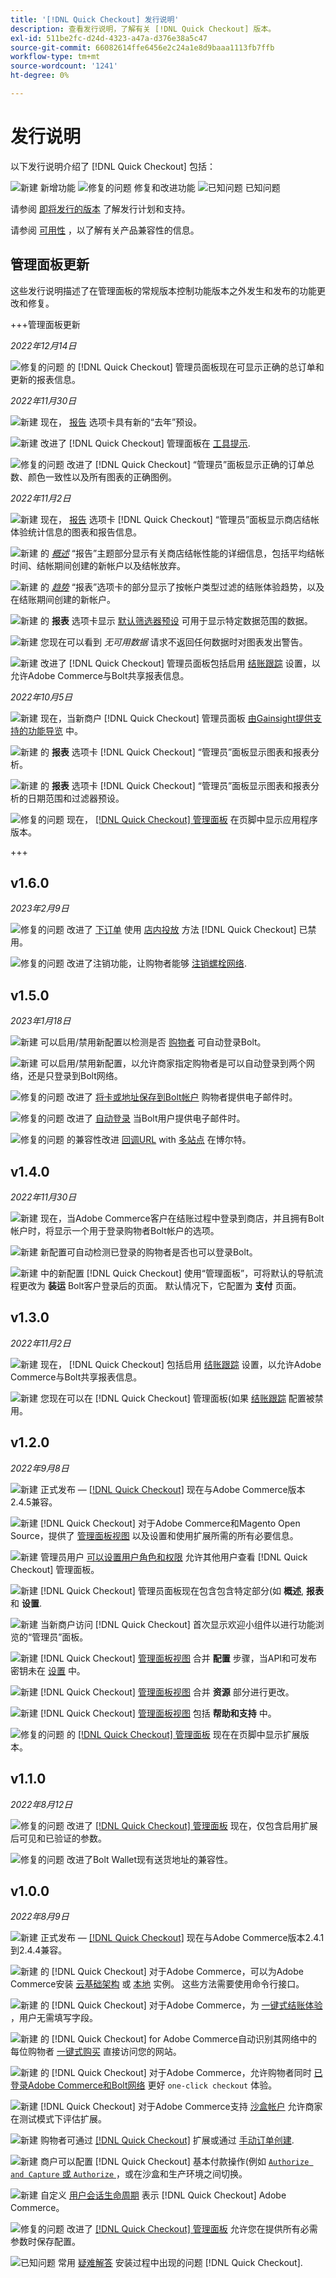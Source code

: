 ```yaml
---
title: '[!DNL Quick Checkout] 发行说明'
description: 查看发行说明，了解有关 [!DNL Quick Checkout] 版本。
exl-id: 511be2fc-d24d-4323-a47a-d376e38a5c47
source-git-commit: 66082614ffe6456e2c24a1e8d9baaa1113fb7ffb
workflow-type: tm+mt
source-wordcount: '1241'
ht-degree: 0%

---
```


# 发行说明

以下发行说明介绍了 [!DNL Quick Checkout] 包括：

![新建](../assets/new.svg) 新增功能
![修复的问题](../assets/fix.svg) 修复和改进功能
![已知问题](../assets/bug.svg) 已知问题

请参阅 [即将发行的版本](https://devdocs.magento.com/release/) 了解发行计划和支持。

请参阅 [可用性](https://devdocs.magento.com/release/availability.html) ，以了解有关产品兼容性的信息。

## 管理面板更新

这些发行说明描述了在管理面板的常规版本控制功能版本之外发生和发布的功能更改和修复。

+++管理面板更新

_2022年12月14日_

![修复的问题](../assets/fix.svg)<!-- Issue BOLT-524 --> 的 [!DNL Quick Checkout] 管理员面板现在可显示正确的总订单和更新的报表信息。

_2022年11月30日_

![新建](../assets/new.svg)<!-- Issue BOLT-502 --> 现在， [报告](https://experienceleague.adobe.com/docs/commerce-merchant-services/quick-checkout/getting-started/quick-checkout-reporting/reports.html) 选项卡具有新的“去年”预设。

![新建](../assets/new.svg)<!-- Issue BOLT-471 --> 改进了 [!DNL Quick Checkout] 管理面板在 [工具提示](https://experienceleague.adobe.com/docs/commerce-merchant-services/quick-checkout/getting-started/quick-checkout-reporting/reports.html).

![修复的问题](../assets/fix.svg)<!-- Issue BOLT-514 --> 改进了 [!DNL Quick Checkout] “管理员”面板显示正确的订单总数、颜色一致性以及所有图表的正确图例。

_2022年11月2日_

![新建](../assets/new.svg)<!-- Issue BOLT-293 --> 现在， [报告](https://experienceleague.adobe.com/docs/commerce-merchant-services/quick-checkout/getting-started/quick-checkout-reporting/reports.html) 选项卡 [!DNL Quick Checkout] “管理员”面板显示商店结帐体验统计信息的图表和报告信息。

![新建](../assets/new.svg)<!-- Issue BOLT-422 --> 的 [_概述_](https://experienceleague.adobe.com/docs/commerce-merchant-services/quick-checkout/getting-started/quick-checkout-reporting/reports.html#reports-overview) “报告”主题部分显示有关商店结帐性能的详细信息，包括平均结帐时间、结帐期间创建的新帐户以及结帐放弃。

![新建](../assets/new.svg)<!-- Issue BOLT-423 --> 的 [_趋势_](https://experienceleague.adobe.com/docs/commerce-merchant-services/quick-checkout/getting-started/quick-checkout-reporting/reports.html#reports-trends) “报表”选项卡的部分显示了按帐户类型过滤的结账体验趋势，以及在结账期间创建的新帐户。

![新建](../assets/new.svg)<!-- Issue BOLT-439 --> 的 **报表** 选项卡显示 [默认筛选器预设](https://experienceleague.adobe.com/docs/commerce-merchant-services/quick-checkout/getting-started/quick-checkout-reporting/reports.html#filter-data) 可用于显示特定数据范围的数据。

![新建](../assets/new.svg)<!-- Issue BOLT-433 --> 您现在可以看到 _无可用数据_ 请求不返回任何数据时对图表发出警告。

![新建](../assets/new.svg)<!-- Issue BOLT-473 --> 改进了 [!DNL Quick Checkout] 管理员面板包括启用 [结账跟踪](https://experienceleague.adobe.com/docs/commerce-merchant-services/quick-checkout/getting-started/settings-quick-checkout.html#service-settings) 设置，以允许Adobe Commerce与Bolt共享报表信息。

_2022年10月5日_

![新建](../assets/new.svg)<!-- Issue BOLT-379 --> 现在，当新商户 [!DNL Quick Checkout] 管理员面板 [由Gainsight提供支持的功能导览](https://experienceleague.adobe.com/docs/commerce-merchant-services/quick-checkout/getting-started/onboarding.html) 中。

![新建](../assets/new.svg)<!-- Issue BOLT-377 --> 的 **报表** 选项卡 [!DNL Quick Checkout] “管理员”面板显示图表和报表分析。

![新建](../assets/new.svg)<!-- Issue BOLT-377 --> 的 **报表** 选项卡 [!DNL Quick Checkout] “管理员”面板显示图表和报表分析的日期范围和过滤器预设。

![修复的问题](../assets/fix.svg)<!-- Issue BOLT-369 --> 现在， [[!DNL Quick Checkout] 管理面板](https://experienceleague.adobe.com/docs/commerce-merchant-services/quick-checkout/getting-started/onboarding.html#enable-extension) 在页脚中显示应用程序版本。

+++

## v1.6.0

_2023年2月9日_

![修复的问题](../assets/fix.svg)<!-- Issue BOLT-567 --> 改进了 [下订单](https://experienceleague.adobe.com/docs/commerce-merchant-services/quick-checkout/getting-started/onboarding.html) 使用 [店内投放](https://experienceleague.adobe.com/docs/commerce-admin/stores-sales/delivery/basic-methods/shipping-in-store-delivery.html) 方法 [!DNL Quick Checkout] 已禁用。

![修复的问题](../assets/fix.svg)<!-- Issue BOLT-569 --> 改进了注销功能，让购物者能够 [注销螺栓网络](https://experienceleague.adobe.com/docs/commerce-merchant-services/quick-checkout/user-session-lifetime.html).

## v1.5.0

_2023年1月18日_

![新建](../assets/new.svg)<!-- Issue BOLT-522 --> 可以启用/禁用新配置以检测是否 [购物者](https://experienceleague.adobe.com/docs/commerce-merchant-services/quick-checkout/manage-checkout/checkout-options/checkout-adobe-commerce.html) 可自动登录Bolt。

![新建](../assets/new.svg)<!-- Issue BOLT-523 --> 可以启用/禁用新配置，以允许商家指定购物者是可以自动登录到两个网络，还是只登录到Bolt网络。

![修复的问题](../assets/fix.svg)<!-- Issue BOLT-542 --> 改进了 [将卡或地址保存到Bolt帐户](https://experienceleague.adobe.com/docs/commerce-merchant-services/quick-checkout/getting-started/onboarding.html) 购物者提供电子邮件时。

![修复的问题](../assets/fix.svg)<!-- Issue BOLT-550 --> 改进了 [自动登录](https://experienceleague.adobe.com/docs/commerce-merchant-services/quick-checkout/getting-started/onboarding.html#configure-service-settings) 当Bolt用户提供电子邮件时。

![修复的问题](../assets/fix.svg)<!-- Issue BOLT-544 --> 的兼容性改进 [回调URL](https://experienceleague.adobe.com/docs/commerce-merchant-services/quick-checkout/getting-started/onboarding.html#check-shopper-valid-account) with [多站点](https://experienceleague.adobe.com/docs/commerce-operations/configuration-guide/multi-sites/ms-overview.html) 在博尔特。

## v1.4.0

_2022年11月30日_

![新建](../assets/new.svg)<!-- Issue BOLT-513 --> 现在，当Adobe Commerce客户在结账过程中登录到商店，并且拥有Bolt帐户时，将显示一个用于登录购物者Bolt帐户的选项。

![新建](../assets/new.svg)<!-- Issue BOLT-512 --> 新配置可自动检测已登录的购物者是否也可以登录Bolt。

![新建](../assets/new.svg)<!-- Issue BOLT-480 --> 中的新配置 [!DNL Quick Checkout] 使用“管理面板”，可将默认的导航流程更改为 **装运** Bolt客户登录后的页面。 默认情况下，它配置为 **支付** 页面。

## v1.3.0

_2022年11月2日_

![新建](../assets/new.svg)<!-- Issue BOLT-293 --> 现在， [!DNL Quick Checkout] 包括启用 [结账跟踪](https://experienceleague.adobe.com/docs/commerce-merchant-services/quick-checkout/getting-started/settings-quick-checkout.html#service-settings) 设置，以允许Adobe Commerce与Bolt共享报表信息。

![新建](../assets/new.svg)<!-- Issue BOLT-461 --> 您现在可以在 [!DNL Quick Checkout] 管理面板(如果 [结账跟踪](https://experienceleague.adobe.com/docs/commerce-merchant-services/quick-checkout/getting-started/quick-checkout-reporting/reports.html) 配置被禁用。

## v1.2.0

_2022年9月8日_

![新建](../assets/new.svg)<!-- Issue BOLT-341 --> 正式发布 — [[!DNL Quick Checkout]](https://marketplace.magento.com/magento-quick-checkout.html) 现在与Adobe Commerce版本2.4.5兼容。

![新建](../assets/new.svg)<!-- Issue BOLT-328 --> [!DNL Quick Checkout] 对于Adobe Commerce和Magento Open Source，提供了 [管理面板视图](https://experienceleague.adobe.com/docs/commerce-merchant-services/quick-checkout/getting-started/quick-checkout-admin-panel/admin-panel.html) 以及设置和使用扩展所需的所有必要信息。

![新建](../assets/new.svg)<!-- Issue BOLT-364 --> 管理员用户 [可以设置用户角色和权限](https://experienceleague.adobe.com/docs/commerce-merchant-services/quick-checkout/getting-started/quick-checkout-admin-panel/user-roles-setup.html) 允许其他用户查看 [!DNL Quick Checkout] 管理面板。

![新建](../assets/new.svg)<!-- Issue BOLT-377 --> [!DNL Quick Checkout] 管理员面板现在包含包含特定部分(如 **概述**, **报表**&#x200B;和 **设置**.

![新建](../assets/new.svg)<!-- Issue BOLT-379 --> 当新商户访问 [!DNL Quick Checkout] 首次显示欢迎小组件以进行功能浏览的“管理员”面板。

![新建](../assets/new.svg)<!-- Issue BOLT-378 --> [!DNL Quick Checkout] [管理面板视图](https://experienceleague.adobe.com/docs/commerce-merchant-services/quick-checkout/getting-started/quick-checkout-admin-panel/admin-panel.html) 合并 **配置** 步骤，当API和可发布密钥未在 [设置](https://experienceleague.adobe.com/docs/commerce-merchant-services/quick-checkout/getting-started/onboarding.html#enable-extension) 中。

![新建](../assets/new.svg)<!-- Issue BOLT-380 --> [!DNL Quick Checkout] [管理面板视图](https://experienceleague.adobe.com/docs/commerce-merchant-services/quick-checkout/getting-started/quick-checkout-admin-panel/admin-panel.html) 合并 **资源** 部分进行更改。

![新建](../assets/new.svg)<!-- Issue BOLT-381 --> [!DNL Quick Checkout] [管理面板视图](https://experienceleague.adobe.com/docs/commerce-merchant-services/quick-checkout/getting-started/quick-checkout-admin-panel/admin-panel.html) 包括 **帮助和支持** 中。

![修复的问题](../assets/fix.svg)<!-- Issue BOLT-369 --> 的 [[!DNL Quick Checkout] 管理面板](https://experienceleague.adobe.com/docs/commerce-merchant-services/quick-checkout/getting-started/onboarding.html#enable-extension) 现在在页脚中显示扩展版本。

## v1.1.0

_2022年8月12日_

![修复的问题](../assets/fix.svg)<!-- Issue BOLT-375 --> 改进了 [[!DNL Quick Checkout] 管理面板](https://experienceleague.adobe.com/docs/commerce-merchant-services/quick-checkout/getting-started/onboarding.html#enable-extension) 现在，仅包含启用扩展后可见和已验证的参数。

![修复的问题](../assets/fix.svg)<!-- Issue BOLT-349 --> 改进了Bolt Wallet现有送货地址的兼容性。

## v1.0.0

_2022年8月9日_

![新建](../assets/new.svg)<!-- Issue BOLT-341 --> 正式发布 — [[!DNL Quick Checkout]](https://marketplace.magento.com/magento-quick-checkout.html) 现在与Adobe Commerce版本2.4.1到2.4.4兼容。

![新建](../assets/new.svg)<!-- Issue BOLT-340 --> 的 [!DNL Quick Checkout] 对于Adobe Commerce，可以为Adobe Commerce安装 [云基础架构](install.md#adobe-commerce-on-cloud-infrastructure) 或 [本地](install.md#on-premises) 实例。 这些方法需要使用命令行接口。

![新建](../assets/new.svg)<!-- Issue BOLT-1 --> 的 [!DNL Quick Checkout] 对于Adobe Commerce，为 [一键式结账体验](overview.md) ，用户无需填写字段。

![新建](../assets/new.svg)<!-- Issue BOLT-1 --> 的 [!DNL Quick Checkout] for Adobe Commerce自动识别其网络中的每位购物者 [一键式购买](checkout-flow.md) 直接访问您的网站。

![新建](../assets/new.svg)<!-- Issue BOLT-1 --> 的 [!DNL Quick Checkout] 对于Adobe Commerce，允许购物者同时 [已登录Adobe Commerce和Bolt网络](checkout-flow.md/#quick-checkout-use-cases) 更好 `one-click checkout` 体验。

![新建](../assets/new.svg)<!-- Issue BOLT-218 --> [!DNL Quick Checkout] 对于Adobe Commerce支持 [沙盒帐户](testing.md#testing-in-sandbox) 允许商家在测试模式下评估扩展。

![新建](../assets/new.svg)<!-- Issue BOLT-780 --> 购物者可通过 [[!DNL Quick Checkout]](checkout-page.md) 扩展或通过 [手动订单创建](create-order-admin.md).

![新建](../assets/new.svg)<!-- Issue BOLT-666 --> 商户可以配置 [!DNL Quick Checkout] 基本付款操作(例如 [`Authorize and Capture` 或 `Authorize` ](onboarding.md#complete-admin-configuration)，或在沙盒和生产环境之间切换。

![新建](../assets/new.svg)<!-- Issue BOLT-288 --> 自定义 [用户会话生命周期](user-session-lifetime.md) 表示 [!DNL Quick Checkout] Adobe Commerce。

![修复的问题](../assets/fix.svg)<!-- Issue BOLT-375 --> 改进了 [[!DNL Quick Checkout] 管理面板](https://experienceleague.adobe.com/docs/commerce-merchant-services/quick-checkout/getting-started/onboarding.html#enable-extension) 允许您在提供所有必需参数时保存配置。

![已知问题](../assets/bug.svg)<!-- Issue BOLT-342 --> 常用 [疑难解答](https://experienceleague.adobe.com/docs/commerce-knowledge-base/kb/troubleshooting/miscellaneous/quick-checkout-issues.html) 安装过程中出现的问题 [!DNL Quick Checkout].
